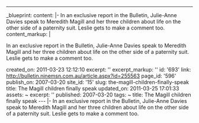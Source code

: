 ---
_blueprint:
  content: |-
    In an exclusive report in the Bulletin, Julie-Anne Davies speak to
    Meredith Magill and her three children about life on the other side of a
    paternity suit. Leslie gets to make a comment too.
  content_markup: |
    <p>In an exclusive report in the Bulletin, Julie-Anne Davies speak to
    Meredith Magill and her three children about life on the other side of a
    paternity suit. Leslie gets to make a comment too.</p>
  created_on: 2011-03-23 12:12:10
  excerpt: ''
  excerpt_markup: ''
  id: '693'
  link: http://bulletin.ninemsn.com.au/article.aspx?id=255563
  page_id: '596'
  publish_on: 2007-03-20
  site_id: '15'
  slug: the-magill-children-finally-speak
  title: The Magill children finally speak
  updated_on: 2011-03-25 17:01:33
assets: ~
excerpt: ''
published: 2007-03-20
tags: ~
title: The Magill children finally speak
--- |-
  In an exclusive report in the Bulletin, Julie-Anne Davies speak to
  Meredith Magill and her three children about life on the other side of a
  paternity suit. Leslie gets to make a comment too.
